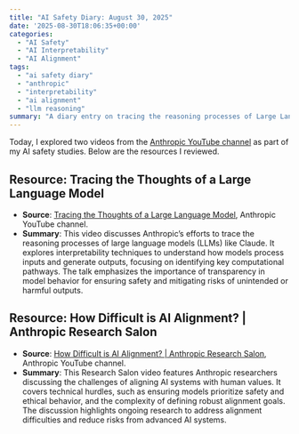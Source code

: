 ```yaml
---
title: "AI Safety Diary: August 30, 2025"
date: '2025-08-30T18:06:35+00:00'
categories:
  - "AI Safety"
  - "AI Interpretability"
  - "AI Alignment"
tags:
  - "ai safety diary"
  - "anthropic"
  - "interpretability"
  - "ai alignment"
  - "llm reasoning"
summary: "A diary entry on tracing the reasoning processes of Large Language Models (LLMs) to enhance interpretability, and a discussion on the inherent difficulties and challenges in achieving AI alignment."
---
```


Today, I explored two videos from the [Anthropic YouTube channel](https://www.youtube.com/@anthropic-ai) as part of my AI safety studies. Below are the resources I reviewed.

## Resource: Tracing the Thoughts of a Large Language Model

- **Source**: [Tracing the Thoughts of a Large Language Model](https://www.youtube.com/watch?v=Bj9BD2D3DzA), Anthropic YouTube channel.
- **Summary**: This video discusses Anthropic’s efforts to trace the reasoning processes of large language models (LLMs) like Claude. It explores interpretability techniques to understand how models process inputs and generate outputs, focusing on identifying key computational pathways. The talk emphasizes the importance of transparency in model behavior for ensuring safety and mitigating risks of unintended or harmful outputs.

## Resource: How Difficult is AI Alignment? | Anthropic Research Salon

- **Source**: [How Difficult is AI Alignment? | Anthropic Research Salon](https://www.youtube.com/watch?v=IPmt8b-qLgk), Anthropic YouTube channel.
- **Summary**: This Research Salon video features Anthropic researchers discussing the challenges of aligning AI systems with human values. It covers technical hurdles, such as ensuring models prioritize safety and ethical behavior, and the complexity of defining robust alignment goals. The discussion highlights ongoing research to address alignment difficulties and reduce risks from advanced AI systems.